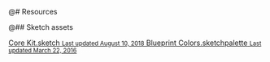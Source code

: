 @# Resources

@## Sketch assets

<a class="blueprint-resource @ns-card @ns-interactive" href="https://github.com/palantir/blueprint/tree/develop/resources/sketch/Core%20Kit.sketch" target="_blank">
    <span>Core Kit.sketch</span>
    <small>Last updated August 10, 2018</small>
</a>
<a class="blueprint-resource @ns-card @ns-interactive" href="https://github.com/palantir/blueprint/tree/develop/resources/sketch/Blueprint%20Colors.sketchpalette" target="_blank">
    <span>Blueprint Colors.sketchpalette</span>
    <small>Last updated March 22, 2016</small>
</a>
